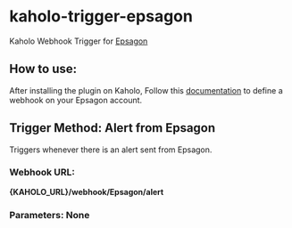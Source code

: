 # kaholo-trigger-epsagon
Kaholo Webhook Trigger for [Epsagon](epsagon.com)

## How to use:
After installing the plugin on Kaholo,
Follow this [documentation](https://docs.epsagon.com/docs/webhooks) to define a webhook on your Epsagon account. 

## Trigger Method: Alert from Epsagon
Triggers whenever there is an alert sent from Epsagon.

### Webhook URL:
**{KAHOLO_URL}/webhook/Epsagon/alert**

### Parameters: **None**
